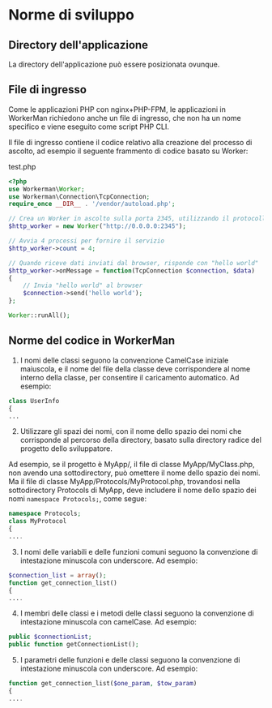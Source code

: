 # Norme di sviluppo

## Directory dell'applicazione

La directory dell'applicazione può essere posizionata ovunque.

## File di ingresso

Come le applicazioni PHP con nginx+PHP-FPM, le applicazioni in WorkerMan richiedono anche un file di ingresso, che non ha un nome specifico e viene eseguito come script PHP CLI.

Il file di ingresso contiene il codice relativo alla creazione del processo di ascolto, ad esempio il seguente frammento di codice basato su Worker:

test.php
```php
<?php
use Workerman\Worker;
use Workerman\Connection\TcpConnection;
require_once __DIR__ . '/vendor/autoload.php';

// Crea un Worker in ascolto sulla porta 2345, utilizzando il protocollo http
$http_worker = new Worker("http://0.0.0.0:2345");

// Avvia 4 processi per fornire il servizio
$http_worker->count = 4;

// Quando riceve dati inviati dal browser, risponde con "hello world"
$http_worker->onMessage = function(TcpConnection $connection, $data)
{
    // Invia "hello world" al browser
    $connection->send('hello world');
};

Worker::runAll();

```

## Norme del codice in WorkerMan

1. I nomi delle classi seguono la convenzione CamelCase iniziale maiuscola, e il nome del file della classe deve corrispondere al nome interno della classe, per consentire il caricamento automatico. Ad esempio:
```php
class UserInfo
{
...
```

2. Utilizzare gli spazi dei nomi, con il nome dello spazio dei nomi che corrisponde al percorso della directory, basato sulla directory radice del progetto dello sviluppatore.

Ad esempio, se il progetto è MyApp/, il file di classe MyApp/MyClass.php, non avendo una sottodirectory, può omettere il nome dello spazio dei nomi. Ma il file di classe MyApp/Protocols/MyProtocol.php, trovandosi nella sottodirectory Protocols di MyApp, deve includere il nome dello spazio dei nomi `namespace Protocols;`, come segue:
```php
namespace Protocols;
class MyProtocol
{
....
```

3. I nomi delle variabili e delle funzioni comuni seguono la convenzione di intestazione minuscola con underscore. Ad esempio:
```php
$connection_list = array();
function get_connection_list()
{
....
```

4. I membri delle classi e i metodi delle classi seguono la convenzione di intestazione minuscola con camelCase. Ad esempio:
```php
public $connectionList;
public function getConnectionList();
```

5. I parametri delle funzioni e delle classi seguono la convenzione di intestazione minuscola con underscore. Ad esempio:
```php
function get_connection_list($one_param, $tow_param)
{
....

```
